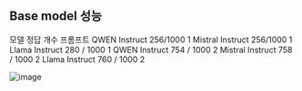 ## Base model 성능

모델	정답 개수	프롬프트
QWEN Instruct	256/1000	1
Mistral Instruct	256/1000	1
Llama Instruct	280 / 1000	1
QWEN Instruct	754 / 1000	2
Mistral Instruct	758 / 1000	2
Llama Instruct	760 / 1000	2


![image](https://github.com/user-attachments/assets/1893bf2b-b7e3-44a2-9a49-546891d0cae3)
